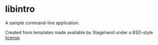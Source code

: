 # libintro

A sample command-line application.

Created from templates made available by Stagehand under a BSD-style
[license](https://github.com/dart-lang/stagehand/blob/master/LICENSE).
